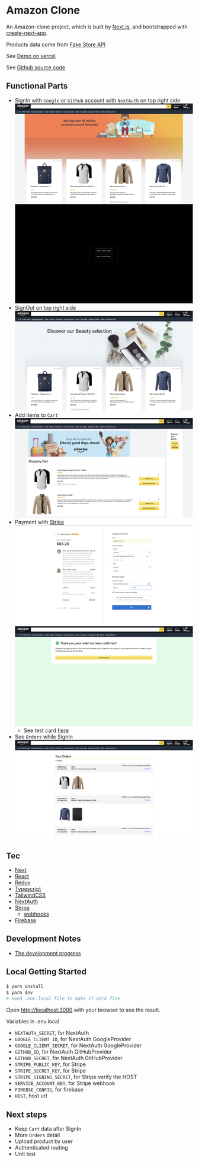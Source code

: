 # Amazon Clone

An Amazon-clone project, which is built
by [Next.js](https://nextjs.org/), and bootstrapped with [create-next-app](https://github.com/vercel/next.js/tree/canary/packages/create-next-app).

Products data come from [Fake Store API](https://fakestoreapi.com/)

See [Demo on vercel](https://amazon-clone-enhsu.vercel.app/)

See [Github source code](https://github.com/enhsu/amazon-clone)

## Functional Parts

- SignIn with `Google` or `Github` account with `NextAuth` on top right side
  ![Main](./public/NOTES/Main.png)
  ![SignIn](./public/NOTES/SignIn.png)
- SignOut on top right side
  ![SignOut](./public/NOTES/SignOut.png)
- Add items to `Cart`
  ![Cart](./public/NOTES/Cart.png)
- Payment with [Stripe](https://stripe.com/)
  ![Payment](./public/NOTES/Stripe_Payment.png)
  ![Payment Success](./public/NOTES/Payment_Success.png)
  - See test card [here](https://stripe.com/docs/testing?numbers-or-method-or-token=card-numbers#cards)
- See `Orders` while SignIn
  ![Orders](./public/NOTES/Orders.png)

## Tec

- [Next](https://nextjs.org/)
- [React](https://reactjs.org/)
- [Redux](https://redux.js.org/)
- [Typescript](https://www.typescriptlang.org/)
- [TailwindCSS](https://tailwindcss.com/)
- [NextAuth](https://next-auth.js.org/)
- [Stripe](https://stripe.com/)
  - [webhooks](https://stripe.com/docs/webhooks)
- [Firebase](https://firebase.google.com/)

## Development Notes

- [The development progress](./NOTES/Progress/README.md)

## Local Getting Started

```bash
$ yarn install
$ yarn dev
# need .env.local file to make it work fine
```

Open [http://localhost:3000](http://localhost:3000) with your browser to see the result.

Variables in .env.local

- `NEXTAUTH_SECRET`, for NextAuth
- `GOOGLE_CLIENT_ID`, for NextAuth GoogleProvider
- `GOOGLE_CLIENT_SECRET`, for NextAuth GoogleProvider
- `GITHUB_ID`, for NextAuth GitHubProvider
- `GITHUB_SECRET`, for NextAuth GitHubProvider
- `STRIPE_PUBLIC_KEY`, for Stripe
- `STRIPE_SECRET_KEY`, for Stripe
- `STRIPE_SIGNING_SECRET`, for Stripe verify the HOST
- `SERVICE_ACCOUNT_KEY`, for Stripe webhook
- `FIREBSE_CONFIG`, for firebase
- `HOST`, host url

## Next steps

- Keep `Cart` data after SignIn
- More `Orders` detail
- Upload product by user
- Authenticated routing
- Unit test
